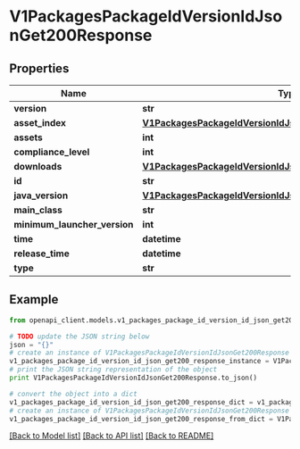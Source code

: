 # V1PackagesPackageIdVersionIdJsonGet200Response


## Properties
Name | Type | Description | Notes
------------ | ------------- | ------------- | -------------
**version** | **str** |  | [optional] 
**asset_index** | [**V1PackagesPackageIdVersionIdJsonGet200ResponseAssetIndex**](V1PackagesPackageIdVersionIdJsonGet200ResponseAssetIndex.md) |  | [optional] 
**assets** | **int** |  | [optional] 
**compliance_level** | **int** |  | [optional] 
**downloads** | [**V1PackagesPackageIdVersionIdJsonGet200ResponseDownloads**](V1PackagesPackageIdVersionIdJsonGet200ResponseDownloads.md) |  | [optional] 
**id** | **str** |  | [optional] 
**java_version** | [**V1PackagesPackageIdVersionIdJsonGet200ResponseJavaVersion**](V1PackagesPackageIdVersionIdJsonGet200ResponseJavaVersion.md) |  | [optional] 
**main_class** | **str** |  | [optional] 
**minimum_launcher_version** | **int** |  | [optional] 
**time** | **datetime** |  | [optional] 
**release_time** | **datetime** |  | [optional] 
**type** | **str** |  | [optional] 

## Example

```python
from openapi_client.models.v1_packages_package_id_version_id_json_get200_response import V1PackagesPackageIdVersionIdJsonGet200Response

# TODO update the JSON string below
json = "{}"
# create an instance of V1PackagesPackageIdVersionIdJsonGet200Response from a JSON string
v1_packages_package_id_version_id_json_get200_response_instance = V1PackagesPackageIdVersionIdJsonGet200Response.from_json(json)
# print the JSON string representation of the object
print V1PackagesPackageIdVersionIdJsonGet200Response.to_json()

# convert the object into a dict
v1_packages_package_id_version_id_json_get200_response_dict = v1_packages_package_id_version_id_json_get200_response_instance.to_dict()
# create an instance of V1PackagesPackageIdVersionIdJsonGet200Response from a dict
v1_packages_package_id_version_id_json_get200_response_from_dict = V1PackagesPackageIdVersionIdJsonGet200Response.from_dict(v1_packages_package_id_version_id_json_get200_response_dict)
```
[[Back to Model list]](../README.md#documentation-for-models) [[Back to API list]](../README.md#documentation-for-api-endpoints) [[Back to README]](../README.md)


